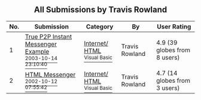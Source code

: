 ﻿<div align="center">

## All Submissions by Travis Rowland

</div>

No.  | Submission | Category | By   | User Rating
---- | ---------- | -------- | ---- | -----------
1 | [True P2P Instant Messenger Example<br /><sup>2003-10-14 23:10:40</sup>](https://github.com/Planet-Source-Code/travis-rowland-true-p2p-instant-messenger-example__1-49229) | [Internet/ HTML<br /><sup>Visual Basic</sup>](../ByCategory/internet-html__1-34.md) | Travis Rowland | 4.9 (39 globes from 8 users)
2 | [HTML Messenger<br /><sup>2002-10-12 07:55:42</sup>](https://github.com/Planet-Source-Code/travis-rowland-html-messenger__1-39753) | [Internet/ HTML<br /><sup>Visual Basic</sup>](../ByCategory/internet-html__1-34.md) | Travis Rowland | 4.7 (14 globes from 3 users)
